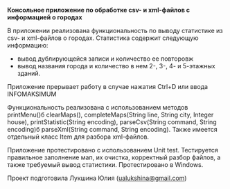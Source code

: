 **Консольное приложение по обработке csv- и xml-файлов 
с информацией о городах**

В приложении реализована функциональность по выводу статистике 
из csv- и xml-файлов о городах. Статистика содержит следующую 
информацию:
* вывод дублирующейся записи и количество ее повторовж
* вывод названия города и количество в нем 2-, 3-, 4- 
и 5-этажных зданий.

Приложение прерывает работу в случае нажатия Ctrl+D 
или ввода INFOMAKSIMUM

Функциональность реализована с использованием методов printMenu()б
clearMaps(), completeMaps(String line, String city, Integer house),
printStatistic(String encoding), parseCsv(String command, String encoding)б
parseXml(String command, String encoding). Также имеется отдельный
класс Item для разбора xml-файлов.

Приложение протестировано с использованием Unit test. Тестируется
правильное заполнение мап, их очистка, корректный разбор файлов,
а также требуемый вывод статистики.
Протестировано в Windows.

Проект подготовила Лукшина Юлия (ualukshina@gmail.com)



